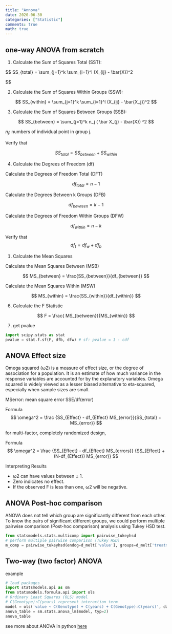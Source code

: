 ```yaml
---
title: "Annova"
date: 2020-06-30
categories: ["Statistic"]
comments: true
math: true
---
```


## one-way ANOVA from scratch

1. Calculate the Sum of Squares Total (SST):

$$
SS_{total} = \sum_{j=1}^k \sum_{i=1}^l (X_{ij} - \bar{X})^2

$$

2. Calculate the Sum of Squares Within Groups (SSW): 

$$
SS_{within} = \sum_{j=1}^k \sum_{i=1}^l (X_{ij} - \bar{X_j})^2
$$


3. Calculate the Sum of Squares Between Groups (SSB):

$$
SS_{between} = \sum_{j=1}^k n_j ( \bar X_{j} - \bar{X}) ^2
$$

$n_j$: numbers of individual point in group j.

Verify that  

$$
SS_{total} = SS_{between} + SS_{within}
$$

4. Calculate the Degrees of Freedom (df)  

Calculate the Degrees of Freedom Total (DFT)

$$
df_{total} = n -1
$$


Calculate the Degrees Between k Groups (DFB)

$$
df_{bewteen} = k -1
$$

Calculate the Degrees of Freedom Within Groups (DFW)

$$
df_{within} = n - k
$$



Verify that 
$$ 
df_t = df_w + df_b
$$

1. Calculate the Mean Squares


Calculate the Mean Squares Between (MSB)

$$
MS_{between} = \frac{SS_{between}}{df_{between}}
$$


Calculate the Mean Squares Within (MSW)

$$
MS_{within} = \frac{SS_{within}}{df_{within}}
$$

6. Calculate the F Statistic

$$
F = \frac{ MS_{between}}{MS_{within}}
$$

7. get pvalue

```python
import scipy.stats as stat
pvalue = stat.f.sf(F, dfb, dfw) # sf: pvalue = 1 - cdf 
```

## ANOVA Effect size
Omega squared (ω2) is a measure of effect size, or the degree of association for a population. It is an estimate of how much variance in the response variables are accounted for by the explanatory variables. Omega squared is widely viewed as a lesser biased alternative to eta-squared, especially when sample sizes are small.


MSerror: mean square error SSE/df(error)


Formula
$$
\omega^2  = \frac {SS_{Effect} - df_{Effect} MS_{error}}{SS_{total} + MS_{error}}
$$

for multi-factor, completely randomized design,

Formula
$$
\omega^2  = \frac {SS_{Effect} - df_{Effect} MS_{errors}} {SS_{Effect} + (N-df_{Effect}) MS_{error}}
$$

Interpreting Results  

* ω2 can have values between ± 1.
* Zero indicates no effect.
* If the observed F is less than one, ω2 will be negative.

## ANOVA Post-hoc comparison

ANOVA does not tell which group are significantly different from each other. To know the pairs of significant different groups, we could perform multiple pairwise comparison (Post-hoc comparison) analysis using Tukey HSD test.

```python
from statsmodels.stats.multicomp import pairwise_tukeyhsd
# perform multiple pairwise comparison (Tukey HSD)
m_comp = pairwise_tukeyhsd(endog=d_melt['value'], groups=d_melt['treatments'], alpha=0.05)
```

## Two-way (two factor) ANOVA

example

```python
# load packages
import statsmodels.api as sm
from statsmodels.formula.api import ols
# Ordinary Least Squares (OLS) model
# C(Genotype):C(years) represent interaction term
model = ols('value ~ C(Genotype) + C(years) + C(Genotype):C(years)', data=d_melt).fit()
anova_table = sm.stats.anova_lm(model, typ=2)
anova_table
```

see more about ANOVA in python [here](https://reneshbedre.github.io/blog/anova.html)



